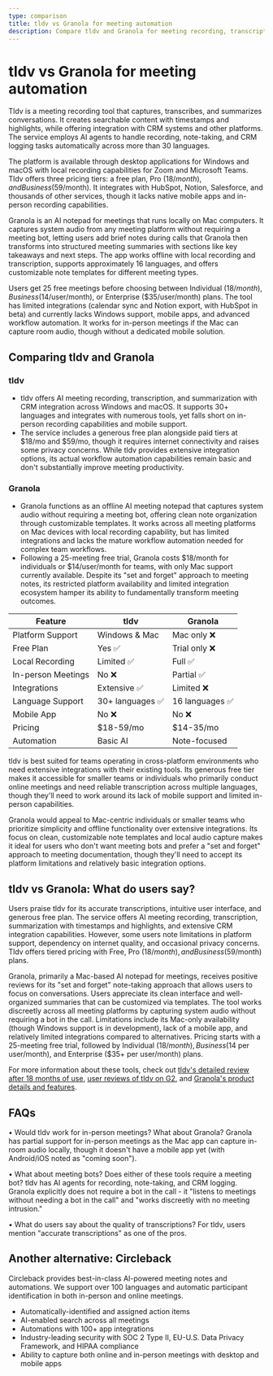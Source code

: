 ```yaml
---
type: comparison
title: tldv vs Granola for meeting automation
description: Compare tldv and Granola for meeting recording, transcription, and note-taking capabilities, exploring their features, pricing, platform support, and integration options.
---
```


# tldv vs Granola for meeting automation

Tldv is a meeting recording tool that captures, transcribes, and summarizes conversations. It creates searchable content with timestamps and highlights, while offering integration with CRM systems and other platforms. The service employs AI agents to handle recording, note-taking, and CRM logging tasks automatically across more than 30 languages.

The platform is available through desktop applications for Windows and macOS with local recording capabilities for Zoom and Microsoft Teams. Tldv offers three pricing tiers: a free plan, Pro ($18/month), and Business ($59/month). It integrates with HubSpot, Notion, Salesforce, and thousands of other services, though it lacks native mobile apps and in-person recording capabilities.

Granola is an AI notepad for meetings that runs locally on Mac computers. It captures system audio from any meeting platform without requiring a meeting bot, letting users add brief notes during calls that Granola then transforms into structured meeting summaries with sections like key takeaways and next steps. The app works offline with local recording and transcription, supports approximately 16 languages, and offers customizable note templates for different meeting types.

Users get 25 free meetings before choosing between Individual ($18/month), Business ($14/user/month), or Enterprise ($35/user/month) plans. The tool has limited integrations (calendar sync and Notion export, with HubSpot in beta) and currently lacks Windows support, mobile apps, and advanced workflow automation. It works for in-person meetings if the Mac can capture room audio, though without a dedicated mobile solution.

## Comparing tldv and Granola

### tldv

* tldv offers AI meeting recording, transcription, and summarization with CRM integration across Windows and macOS. It supports 30+ languages and integrates with numerous tools, yet falls short on in-person recording capabilities and mobile support.
* The service includes a generous free plan alongside paid tiers at $18/mo and $59/mo, though it requires internet connectivity and raises some privacy concerns. While tldv provides extensive integration options, its actual workflow automation capabilities remain basic and don't substantially improve meeting productivity.

### Granola

* Granola functions as an offline AI meeting notepad that captures system audio without requiring a meeting bot, offering clean note organization through customizable templates. It works across all meeting platforms on Mac devices with local recording capability, but has limited integrations and lacks the mature workflow automation needed for complex team workflows.
* Following a 25-meeting free trial, Granola costs $18/month for individuals or $14/user/month for teams, with only Mac support currently available. Despite its "set and forget" approach to meeting notes, its restricted platform availability and limited integration ecosystem hamper its ability to fundamentally transform meeting outcomes.

| Feature | tldv | Granola |
|---------|------|---------|
| Platform Support | Windows & Mac | Mac only ❌ |
| Free Plan | Yes ✅ | Trial only ❌ |
| Local Recording | Limited ✅ | Full ✅ |
| In-person Meetings | No ❌ | Partial ✅ |
| Integrations | Extensive ✅ | Limited ❌ |
| Language Support | 30+ languages ✅ | 16 languages ✅ |
| Mobile App | No ❌ | No ❌ |
| Pricing | $18-59/mo | $14-35/mo |
| Automation | Basic AI | Note-focused |

tldv is best suited for teams operating in cross-platform environments who need extensive integrations with their existing tools. Its generous free tier makes it accessible for smaller teams or individuals who primarily conduct online meetings and need reliable transcription across multiple languages, though they'll need to work around its lack of mobile support and limited in-person capabilities.

Granola would appeal to Mac-centric individuals or smaller teams who prioritize simplicity and offline functionality over extensive integrations. Its focus on clean, customizable note templates and local audio capture makes it ideal for users who don't want meeting bots and prefer a "set and forget" approach to meeting documentation, though they'll need to accept its platform limitations and relatively basic integration options.

## tldv vs Granola: What do users say?

Users praise tldv for its accurate transcriptions, intuitive user interface, and generous free plan. The service offers AI meeting recording, transcription, summarization with timestamps and highlights, and extensive CRM integration capabilities. However, some users note limitations in platform support, dependency on internet quality, and occasional privacy concerns. Tldv offers tiered pricing with Free, Pro ($18/month), and Business ($59/month) plans.

Granola, primarily a Mac-based AI notepad for meetings, receives positive reviews for its "set and forget" note-taking approach that allows users to focus on conversations. Users appreciate its clean interface and well-organized summaries that can be customized via templates. The tool works discreetly across all meeting platforms by capturing system audio without requiring a bot in the call. Limitations include its Mac-only availability (though Windows support is in development), lack of a mobile app, and relatively limited integrations compared to alternatives. Pricing starts with a 25-meeting free trial, followed by Individual ($18/month), Business ($14 per user/month), and Enterprise ($35+ per user/month) plans.

For more information about these tools, check out [tldv's detailed review after 18 months of use](https://thebusinessdive.com/tldv-review), [user reviews of tldv on G2](https://www.g2.com/products/tl-dv/reviews), and [Granola's product details and features](https://granola.ai).

## FAQs 
• Would tldv work for in-person meetings? What about Granola?
Granola has partial support for in-person meetings as the Mac app can capture in-room audio locally, though it doesn't have a mobile app yet (with Android/iOS noted as "coming soon").

• What about meeting bots? Does either of these tools require a meeting bot?
tldv has AI agents for recording, note-taking, and CRM logging. Granola explicitly does not require a bot in the call - it "listens to meetings without needing a bot in the call" and "works discreetly with no meeting intrusion."

• What do users say about the quality of transcriptions?
For tldv, users mention "accurate transcriptions" as one of the pros.

## Another alternative: Circleback
Circleback provides best-in-class AI-powered meeting notes and automations. We support over 100 languages and automatic participant identification in both in-person and online meetings.
* Automatically-identified and assigned action items
* AI-enabled search across all meetings
* Automations with 100+ app integrations
* Industry-leading security with SOC 2 Type II, EU-U.S. Data Privacy Framework, and HIPAA compliance
* Ability to capture both online and in-person meetings with desktop and mobile apps
